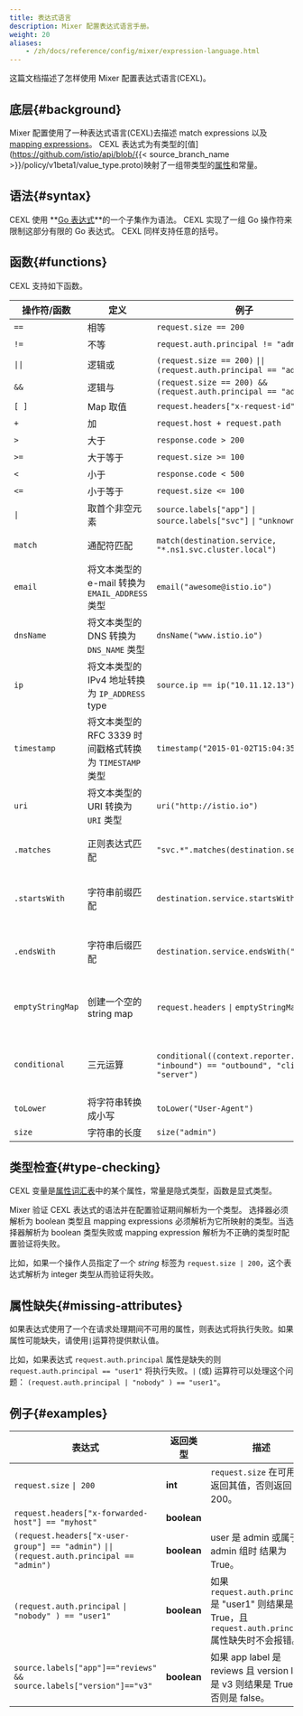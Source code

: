 ```yaml
---
title: 表达式语言
description: Mixer 配置表达式语言手册。
weight: 20
aliases:
    - /zh/docs/reference/config/mixer/expression-language.html
---
```


这篇文档描述了怎样使用 Mixer 配置表达式语言(CEXL)。

## 底层{#background}

Mixer 配置使用了一种表达式语言(CEXL)去描述 match expressions 以及 [mapping expressions](/zh/docs/reference/config/policy-and-telemetry/mixer-overview/#attribute-expressions)。
CEXL 表达式为有类型的[值](https://github.com/istio/api/blob/{{< source_branch_name >}}/policy/v1beta1/value_type.proto)映射了一组带类型的[属性](/zh/docs/reference/config/policy-and-telemetry/mixer-overview/#attributes)和常量。

## 语法{#syntax}

CEXL 使用 **[Go 表达式](https://golang.org/ref/spec#Expressions)**的一个子集作为语法。
CEXL 实现了一组 Go 操作符来限制这部分有限的 Go 表达式。
CEXL 同样支持任意的括号。

## 函数{#functions}

CEXL 支持如下函数。

|操作符/函数 |定义 |例子 | 描述|
|------------------|-----------|--------|------------|
|`==` |相等 |`request.size == 200`
|`!=` |不等 |`request.auth.principal != "admin"`
|<code>&#124;&#124;</code> |逻辑或 | `(request.size == 200)` <code>&#124;&#124;</code> `(request.auth.principal == "admin")`
|`&&` |逻辑与 | `(request.size == 200) && (request.auth.principal == "admin")`
|`[ ]` |Map 取值 | `request.headers["x-request-id"]`
|`+` |加 | `request.host + request.path`
|`>` |大于 | `response.code > 200`
|`>=` |大于等于 | `request.size >= 100`
|`<` |小于 | `response.code < 500`
|`<=` |小于等于 | `request.size <= 100`
|<code>&#124;</code> | 取首个非空元素 | `source.labels["app"]` <code>&#124;</code> `source.labels["svc"]` <code>&#124;</code> `"unknown"`
|`match` | 通配符匹配 |`match(destination.service, "*.ns1.svc.cluster.local")` | 以 `*` 的位置匹配前缀或后缀
|`email` | 将文本类型的 e-mail 转换为 `EMAIL_ADDRESS` 类型 | `email("awesome@istio.io")` | 使用 `email` 函数创建一个 `EMAIL_ADDRESS` 字面量。
|`dnsName` | 将文本类型的 DNS 转换为 `DNS_NAME` 类型 | `dnsName("www.istio.io")` | 使用 `dnsName` 函数创建一个 `DNS_NAME` 字面量。
|`ip` | 将文本类型的 IPv4 地址转换为 `IP_ADDRESS` type | `source.ip == ip("10.11.12.13")` | 使用 `ip` 函数创建一个 `IP_ADDRESS` 字面量。
|`timestamp` | 将文本类型的 RFC 3339 时间戳格式转换为 `TIMESTAMP` 类型 | `timestamp("2015-01-02T15:04:35Z")` | 使用 `timestamp` 函数创建一个 `TIMESTAMP` 字面量。
|`uri` | 将文本类型的 URI 转换为 `URI` 类型 | `uri("http://istio.io")` | 使用 `uri` 函数创建一个 `URI` 字面量。
|`.matches` | 正则表达式匹配 | `"svc.*".matches(destination.service)` | 通过正则表达式 `"svc.*"` 匹配 `destination.service`。
|`.startsWith` | 字符串前缀匹配 | `destination.service.startsWith("acme")` | 检查 `destination.service` 的值是否开始于 `"acme"`。
|`.endsWith` | 字符串后缀匹配 | `destination.service.endsWith("acme")`  | 检查 `destination.service` 的值是否结束于 `"acme"`。
|`emptyStringMap` | 创建一个空的 string map | `request.headers` <code>&#124;</code> `emptyStringMap()`| 为 `request.headers` 使用 `emptyStringMap` 去创建一个空的 string map 作为默认值。
|`conditional` | 三元运算 | `conditional((context.reporter.kind` <code>&#124;</code> `"inbound") == "outbound", "client", "server")` | report kind 是 `outbound` 时返回 `"client"`，否则返回 `"server"`。
|`toLower` | 将字符串转换成小写 | `toLower("User-Agent")` | 返回 `"user-agent"`
|`size` | 字符串的长度 | `size("admin")` | 返回 5

## 类型检查{#type-checking}

CEXL 变量是[属性词汇表](/zh/docs/reference/config/policy-and-telemetry/attribute-vocabulary/)中的某个属性，常量是隐式类型，函数是显式类型。

Mixer 验证 CEXL 表达式的语法并在配置验证期间解析为一个类型。
选择器必须解析为 boolean 类型且 mapping expressions 必须解析为它所映射的类型。当选择器解析为 boolean 类型失败或 mapping expression 解析为不正确的类型时配置验证将失败。

比如，如果一个操作人员指定了一个 *string* 标签为 `request.size | 200`，这个表达式解析为 integer 类型从而验证将失败。

## 属性缺失{#missing-attributes}

如果表达式使用了一个在请求处理期间不可用的属性，则表达式将执行失败。如果属性可能缺失，请使用`|`运算符提供默认值。

比如，如果表达式 `request.auth.principal` 属性是缺失的则 `request.auth.principal == "user1"` 将执行失败。`|` (或) 运算符可以处理这个问题： `(request.auth.principal | "nobody" ) == "user1"`。

## 例子{#examples}

|表达式 |返回类型 |描述|
|-----------|------------|-----------|
|`request.size` <code>&#124; 200</code> |  **int** | `request.size` 在可用时返回其值，否则返回 200。
|`request.headers["x-forwarded-host"] == "myhost"`| **boolean**
|`(request.headers["x-user-group"] == "admin")` <code>&#124;&#124;</code> `(request.auth.principal == "admin")`| **boolean**| user 是 admin 或属于 admin 组时 结果为 True。
|`(request.auth.principal` <code>&#124;</code> `"nobody" ) == "user1"` | **boolean** | 如果 `request.auth.principal` 是 "user1" 则结果是 True，且 `request.auth.principal` 属性缺失时不会报错。
|`source.labels["app"]=="reviews" && source.labels["version"]=="v3"`| **boolean** | 如果 app label 是 reviews 且 version label 是 v3 则结果是 True， 否则是 false。